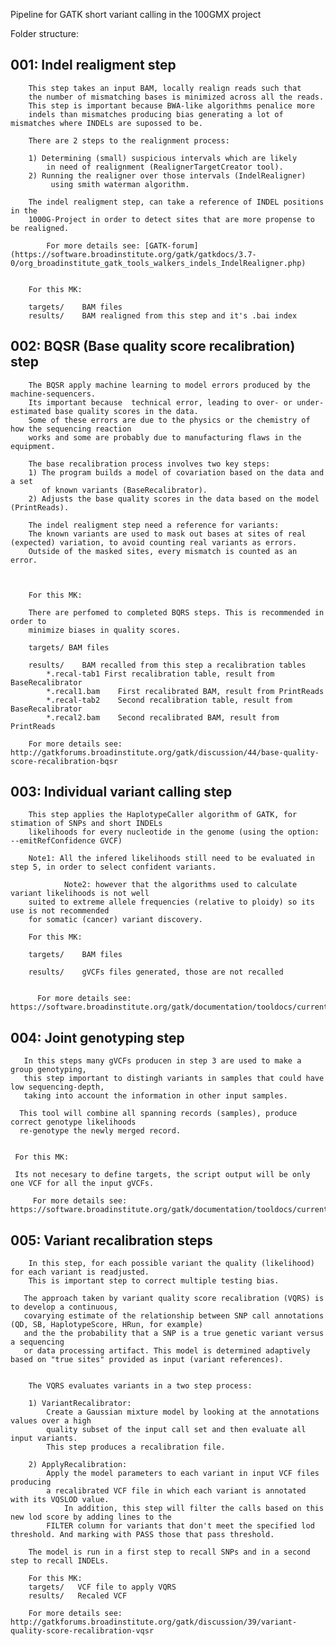 Pipeline for GATK short variant calling in the 100GMX project

	
Folder structure:

##	001: Indel realigment step 
		This step takes an input BAM, locally realign reads such that 
		the number of mismatching bases is minimized across all the reads. 
		This step is important because BWA-like algorithms penalice more 
		indels than mismatches producing bias generating a lot of mismatches where INDELs are supossed to be.

		There are 2 steps to the realignment process:

		1) Determining (small) suspicious intervals which are likely 
		    in need of realignment (RealignerTargetCreator tool).
		2) Running the realigner over those intervals (IndelRealigner)
		     using smith waterman algorithm.

		The indel realigment step, can take a reference of INDEL positions in the 
		1000G-Project in order to detect sites that are more propense to be realigned.
		
	        For more details see: [GATK-forum](https://software.broadinstitute.org/gatk/gatkdocs/3.7-0/org_broadinstitute_gatk_tools_walkers_indels_IndelRealigner.php)


		For this MK:

		targets/	BAM files
		results/	BAM realigned from this step and it's .bai index


##	002: BQSR (Base quality score recalibration) step
		The BQSR apply machine learning to model errors produced by the machine-sequencers.
		Its important because  technical error, leading to over- or under-estimated base quality scores in the data. 
		Some of these errors are due to the physics or the chemistry of how the sequencing reaction 
		works and some are probably due to manufacturing flaws in the equipment.
		
		The base recalibration process involves two key steps: 
		1) The program builds a model of covariation based on the data and a set 
		   of known variants (BaseRecalibrator).
		2) Adjusts the base quality scores in the data based on the model (PrintReads).

		The indel realigment step need a reference for variants:
		The known variants are used to mask out bases at sites of real (expected) variation, to avoid counting real variants as errors. 
		Outside of the masked sites, every mismatch is counted as an error. 
		
		

		For this MK:

		There are perfomed to completed BQRS steps. This is recommended in order to 
		minimize biases in quality scores.

		targets/ BAM files
		
		results/	BAM recalled from this step a recalibration tables
			*.recal-tab1 First recalibration table, result from BaseRecalibrator
			*.recal1.bam	First recalibrated BAM, result from PrintReads
			*.recal-tab2	Second recalibration table, result from BaseRecalibrator
			*.recal2.bam	Second recalibrated BAM, result from PrintReads

		For more details see: http://gatkforums.broadinstitute.org/gatk/discussion/44/base-quality-score-recalibration-bqsr


##	003: Individual variant calling step
		This step applies the HaplotypeCaller algorithm of GATK, for stimation of SNPs and short INDELs
		likelihoods for every nucleotide in the genome (using the option: --emitRefConfidence GVCF)

		Note1: All the infered likelihoods still need to be evaluated in step 5, in order to select confident variants. 

                Note2: however that the algorithms used to calculate variant likelihoods is not well 
		suited to extreme allele frequencies (relative to ploidy) so its use is not recommended 
		for somatic (cancer) variant discovery.

		For this MK:

		targets/ 	BAM files

		results/	gVCFs files generated, those are not recalled


	      For more details see: https://software.broadinstitute.org/gatk/documentation/tooldocs/current/org_broadinstitute_gatk_tools_walkers_haplotypecaller_HaplotypeCaller.php

##	004: Joint genotyping step
	   In this steps many gVCFs producen in step 3 are used to make a group genotyping,
	   this step important to distingh variants in samples that could have low sequencing-depth, 
	   taking into account the information in other input samples.

	  This tool will combine all spanning records (samples), produce correct genotype likelihoods
	  re-genotype the newly merged record.
 
		
	 For this MK:

	 Its not necesary to define targets, the script output will be only one VCF for all the input gVCFs.

         For more details see: https://software.broadinstitute.org/gatk/documentation/tooldocs/current/org_broadinstitute_gatk_tools_walkers_variantutils_GenotypeGVCFs.php


##	005:  Variant recalibration steps
	    In this step, for each possible variant the quality (likelihood) for each variant is readjusted.
	    This is important step to correct multiple testing bias. 

	   The approach taken by variant quality score recalibration (VQRS) is to develop a continuous, 
	   covarying estimate of the relationship between SNP call annotations (QD, SB, HaplotypeScore, HRun, for example) 
	   and the the probability that a SNP is a true genetic variant versus a sequencing 
	   or data processing artifact. This model is determined adaptively based on "true sites" provided as input (variant references).
   
	
		The VQRS evaluates variants in a two step process:

		1) VariantRecalibrator:
		    Create a Gaussian mixture model by looking at the annotations values over a high 
		    quality subset of the input call set and then evaluate all input variants. 
		    This step produces a recalibration file.

		2) ApplyRecalibration:
		    Apply the model parameters to each variant in input VCF files producing 
		    a recalibrated VCF file in which each variant is annotated with its VQSLOD value. 
	            In addition, this step will filter the calls based on this new lod score by adding lines to the 
		    FILTER column for variants that don't meet the specified lod threshold. And marking with PASS those that pass threshold. 

	    The model is run in a first step to recall SNPs and in a second step to recall INDELs.
		
	    For this MK:
		targets/   VCF file to apply VQRS
		results/   Recaled VCF

		For more details see: http://gatkforums.broadinstitute.org/gatk/discussion/39/variant-quality-score-recalibration-vqsr

	
